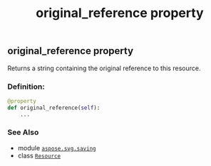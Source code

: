 ﻿---
title: original_reference property
second_title: Aspose.SVG for Python via .NET API References
description: 
type: docs
weight: 70
url: /python-net/aspose.svg.saving/resource/original_reference/
is_root: false
---

## original_reference property


Returns a string containing the original reference to this resource.
### Definition:
```python
@property
def original_reference(self):
    ...
```

### See Also
* module [`aspose.svg.saving`](../../)
* class [`Resource`](/svg/python-net/aspose.svg.saving/resource)
